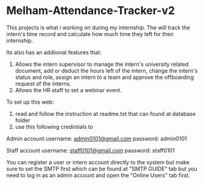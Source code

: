 # Melham-Attendance-Tracker-v2
This projects is what i working on during my internship. The will track the intern's time record and calculate how much time they left for their internship.

Its also has an addiional features that:
1. Allows the intern supervisor to manage the intern's university related document, add or deduct the hours left of the intern, change the intern's status and role, assign an intern to a team and approve the offboarding request of the interns.
2. Allows the HR staff to set a webinar event.

To set up this web:
1. read and follow the instruction at readme.txt that can found at database folder
2. use this following credintials to

Admin account
username: admin0101@gmail.com
password: admin0101

Staff account
username: staff0101@gmail.com
password: staff0101

You can register a user or intern account directly to the system but make sure to set the SMTP first which can be found at "SMTP GUIDE" tab but you need to log in as an admin account and open the "Online Users" tab first.
